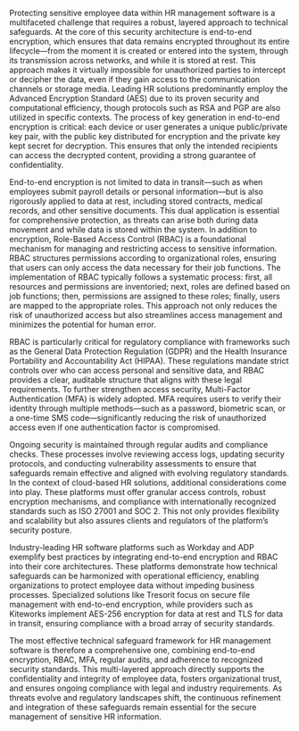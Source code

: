 Protecting sensitive employee data within HR management software is a multifaceted challenge that requires a robust, layered approach to technical safeguards. At the core of this security architecture is end-to-end encryption, which ensures that data remains encrypted throughout its entire lifecycle—from the moment it is created or entered into the system, through its transmission across networks, and while it is stored at rest. This approach makes it virtually impossible for unauthorized parties to intercept or decipher the data, even if they gain access to the communication channels or storage media. Leading HR solutions predominantly employ the Advanced Encryption Standard (AES) due to its proven security and computational efficiency, though protocols such as RSA and PGP are also utilized in specific contexts. The process of key generation in end-to-end encryption is critical: each device or user generates a unique public/private key pair, with the public key distributed for encryption and the private key kept secret for decryption. This ensures that only the intended recipients can access the decrypted content, providing a strong guarantee of confidentiality.

End-to-end encryption is not limited to data in transit—such as when employees submit payroll details or personal information—but is also rigorously applied to data at rest, including stored contracts, medical records, and other sensitive documents. This dual application is essential for comprehensive protection, as threats can arise both during data movement and while data is stored within the system. In addition to encryption, Role-Based Access Control (RBAC) is a foundational mechanism for managing and restricting access to sensitive information. RBAC structures permissions according to organizational roles, ensuring that users can only access the data necessary for their job functions. The implementation of RBAC typically follows a systematic process: first, all resources and permissions are inventoried; next, roles are defined based on job functions; then, permissions are assigned to these roles; finally, users are mapped to the appropriate roles. This approach not only reduces the risk of unauthorized access but also streamlines access management and minimizes the potential for human error.

RBAC is particularly critical for regulatory compliance with frameworks such as the General Data Protection Regulation (GDPR) and the Health Insurance Portability and Accountability Act (HIPAA). These regulations mandate strict controls over who can access personal and sensitive data, and RBAC provides a clear, auditable structure that aligns with these legal requirements. To further strengthen access security, Multi-Factor Authentication (MFA) is widely adopted. MFA requires users to verify their identity through multiple methods—such as a password, biometric scan, or a one-time SMS code—significantly reducing the risk of unauthorized access even if one authentication factor is compromised.

Ongoing security is maintained through regular audits and compliance checks. These processes involve reviewing access logs, updating security protocols, and conducting vulnerability assessments to ensure that safeguards remain effective and aligned with evolving regulatory standards. In the context of cloud-based HR solutions, additional considerations come into play. These platforms must offer granular access controls, robust encryption mechanisms, and compliance with internationally recognized standards such as ISO 27001 and SOC 2. This not only provides flexibility and scalability but also assures clients and regulators of the platform’s security posture.

Industry-leading HR software platforms such as Workday and ADP exemplify best practices by integrating end-to-end encryption and RBAC into their core architectures. These platforms demonstrate how technical safeguards can be harmonized with operational efficiency, enabling organizations to protect employee data without impeding business processes. Specialized solutions like Tresorit focus on secure file management with end-to-end encryption, while providers such as Kiteworks implement AES-256 encryption for data at rest and TLS for data in transit, ensuring compliance with a broad array of security standards.

The most effective technical safeguard framework for HR management software is therefore a comprehensive one, combining end-to-end encryption, RBAC, MFA, regular audits, and adherence to recognized security standards. This multi-layered approach directly supports the confidentiality and integrity of employee data, fosters organizational trust, and ensures ongoing compliance with legal and industry requirements. As threats evolve and regulatory landscapes shift, the continuous refinement and integration of these safeguards remain essential for the secure management of sensitive HR information.